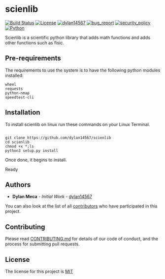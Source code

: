 # scienlib
[![Build Status](https://img.shields.io/github/stars/dylan14567/scienlib.svg)](https://github.com/dylan14567/scienlib)
[![License](https://img.shields.io/github/license/dylan14567/scienlib.svg)](https://github.com/dylan14567/scienlib/blob/main/.github/LICENSE)
[![dylan14567](https://img.shields.io/badge/author-dylan14567-green.svg)](https://github.com/dylan14567)
[![bug_report](https://img.shields.io/badge/bug-report-red.svg)](https://github.com/dylan14567/scienlib/blob/main/.github/ISSUE_TEMPLATE/bug_report.md)
[![security_policy](https://img.shields.io/badge/security-policy-cyan.svg)](https://github.com/dylan14567/scienlib/blob/main/.github/SECURITY.md)
[![Python](https://img.shields.io/badge/language-Python%20-yellow.svg)](https://www.python.org)

Scienlib is a scientific python library that adds math functions and adds other functions such as fisic.


## Pre-requirements

The requirements to use the system is to have the following python modules installed:

```
wheel
requests
python-nmap
speedtest-cli
```

## Installation

To install scienlib on linux run these commands on your Linux Terminal.

```shell

git clone https://github.com/dylan14567/scienlib
cd scienlib
chmod +x *;ls
python3 setup.py install

```

Once done, it begins to install.

Ready

## Authors

* **Dylan Meca** - *Initial Work* - [dylan14567](https://github.com/dylan14567)

You can also look at the list of all [contributors](https://github.com/dylan14567/scienlib/contributors) who have participated in this project.


## Contributing

Please read [CONTRIBUTING.md](https://github.com/dylan14567/scienlib/blob/main/.github/CONTRIBUTING.md) for details of our code of conduct, and the process for submitting pull requests.

## License

The license for this project is [MIT](https://github.com/dylan14567/scienlib/blob/main/LICENSE)
